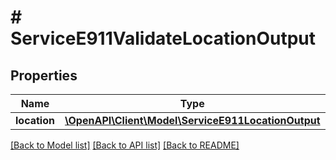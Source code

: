 # # ServiceE911ValidateLocationOutput

## Properties

Name | Type | Description | Notes
------------ | ------------- | ------------- | -------------
**location** | [**\OpenAPI\Client\Model\ServiceE911LocationOutput**](ServiceE911LocationOutput.md) |  | [optional]

[[Back to Model list]](../../README.md#models) [[Back to API list]](../../README.md#endpoints) [[Back to README]](../../README.md)
